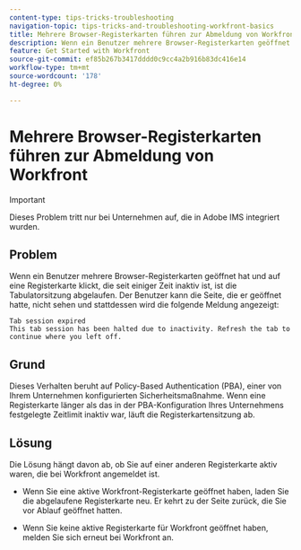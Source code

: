 ```yaml
---
content-type: tips-tricks-troubleshooting
navigation-topic: tips-tricks-and-troubleshooting-workfront-basics
title: Mehrere Browser-Registerkarten führen zur Abmeldung von Workfront
description: Wenn ein Benutzer mehrere Browser-Registerkarten geöffnet hat, meldet sich Workfront möglicherweise automatisch ab.
feature: Get Started with Workfront
source-git-commit: ef85b267b3417dddd0c9cc4a2b916b83dc416e14
workflow-type: tm+mt
source-wordcount: '178'
ht-degree: 0%

---
```


# Mehrere Browser-Registerkarten führen zur Abmeldung von Workfront

>[!IMPORTANT]
>
>Dieses Problem tritt nur bei Unternehmen auf, die in Adobe IMS integriert wurden.

## Problem

Wenn ein Benutzer mehrere Browser-Registerkarten geöffnet hat und auf eine Registerkarte klickt, die seit einiger Zeit inaktiv ist, ist die Tabulatorsitzung abgelaufen. Der Benutzer kann die Seite, die er geöffnet hatte, nicht sehen und stattdessen wird die folgende Meldung angezeigt:

```
Tab session expired
This tab session has been halted due to inactivity. Refresh the tab to continue where you left off.
```

## Grund

Dieses Verhalten beruht auf Policy-Based Authentication (PBA), einer von Ihrem Unternehmen konfigurierten Sicherheitsmaßnahme. Wenn eine Registerkarte länger als das in der PBA-Konfiguration Ihres Unternehmens festgelegte Zeitlimit inaktiv war, läuft die Registerkartensitzung ab.

## Lösung

Die Lösung hängt davon ab, ob Sie auf einer anderen Registerkarte aktiv waren, die bei Workfront angemeldet ist.

* Wenn Sie eine aktive Workfront-Registerkarte geöffnet haben, laden Sie die abgelaufene Registerkarte neu. Er kehrt zu der Seite zurück, die Sie vor Ablauf geöffnet hatten.

* Wenn Sie keine aktive Registerkarte für Workfront geöffnet haben, melden Sie sich erneut bei Workfront an.